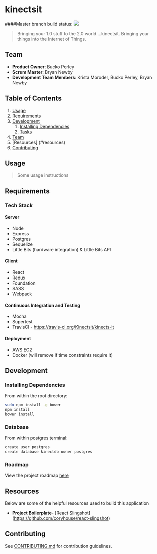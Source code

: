 # kinectsit       

####Master branch build status: ![](https://travis-ci.org/Kinectsit/kinects-it.svg?branch=master)

> Bringing your 1.0 stuff to the 2.0 world....kinectsit.
> Bringing your things into the Internet of Things.
> 

## Team

  - __Product Owner__: Bucko Perley
  - __Scrum Master__: Bryan Newby
  - __Development Team Members__: Krista Moroder, Bucko Perley, Bryan Newby

## Table of Contents

1. [Usage](#Usage)
1. [Requirements](#requirements)
1. [Development](#development)
    1. [Installing Dependencies](#installing-dependencies)
    1. [Tasks](#tasks)
1. [Team](#team)
1. [Resources] (#resources)
1. [Contributing](#contributing)

## Usage 

> Some usage instructions

## Requirements

### Tech Stack

#### Server
- Node 
- Express
- Postgres
- Sequelize
- Little Bits (hardware integration) & Little Bits API

#### Client
- React 
- Redux 
- Foundation 
- SASS
- Webpack

#### Continuous Integration and Testing
- Mocha
- Supertest
- TravisCI - https://travis-ci.org/Kinectsit/kinects-it

#### Deployment
- AWS EC2 
- Docker (will remove if time constraints require it)

## Development

### Installing Dependencies

From within the root directory:

```sh
sudo npm install -g bower
npm install
bower install
```

### Database

From within postgres terminal:

```sh
create user postgres
create database kinectdb owner postgres
```

### Roadmap

View the project roadmap [here](LINK_TO_PROJECT_ISSUES)

## Resources
Below are some of the helpful resources used to build this application
- __Project Boilerplate__- [React Slingshot] (https://github.com/coryhouse/react-slingshot)

## Contributing

See [CONTRIBUTING.md](CONTRIBUTING.md) for contribution guidelines.
